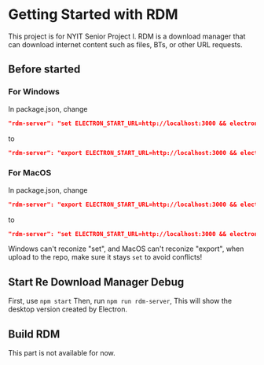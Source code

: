 # Getting Started with RDM

This project is for NYIT Senior Project I. RDM is a download manager that can download internet content such as files, BTs, or other URL requests.

## Before started

### For Windows
In package.json, change
```json
"rdm-server": "set ELECTRON_START_URL=http://localhost:3000 && electron .",
```

to

```json
"rdm-server": "export ELECTRON_START_URL=http://localhost:3000 && electron .",
```

### For MacOS

In package.json, change

```json
"rdm-server": "export ELECTRON_START_URL=http://localhost:3000 && electron .",
```


to

```json
"rdm-server": "set ELECTRON_START_URL=http://localhost:3000 && electron .",
```

Windows can't reconize "set", and MacOS can't reconize "export", when upload to the repo, make sure it stays `set` to avoid conflicts!

## Start Re Download Manager Debug
First, use `npm start`
Then, run `npm run rdm-server`,
This will show the desktop version created by Electron.

## Build RDM
This part is not available for now.

